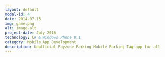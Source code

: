 ```yaml
---
layout: default
modal-id: 4
date: 2014-07-15
img: game.png
alt: image-alt
project-date: July 2016
technology: C# & Windows Phone 8.1 
category: Mobile App Development
description: Unofficial Payzone Parking Mobile Parking Tag app for all Dublin City Zones <a href="https://www.microsoft.com/en-ie/store/p/parking-tag-picker/9nblggh4vglk">See it here on Windows Store.</a>.
---
```


